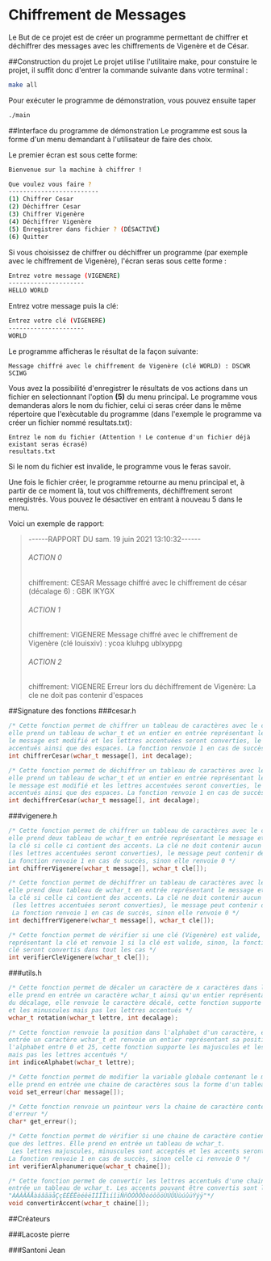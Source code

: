 # Chiffrement de Messages
Le But de ce projet est de créer un programme permettant de chiffrer et déchiffrer des messages avec les chiffrements de Vigenère et de César.

##Construction du projet
Le projet utilise l'utilitaire make, pour constuire le projet, il suffit donc d'entrer la commande suivante dans votre terminal :

```bash
make all
```
Pour exécuter le programme de démonstration, vous pouvez ensuite taper

```bash
./main
```

##Interface du programme de démonstration
Le programme est sous la forme d'un menu demandant à l'utilisateur de faire des choix.

Le premier écran est sous cette forme:

```bash
Bienvenue sur la machine à chiffrer !

Que voulez vous faire ?
-------------------------
(1) Chiffrer Cesar
(2) Déchiffrer Cesar
(3) Chiffrer Vigenère
(4) Déchiffrer Vigenère
(5) Enregistrer dans fichier ? (DÉSACTIVÉ)
(6) Quitter

```

Si vous choisissez de chiffrer ou déchiffrer un programme (par exemple avec le chiffrement de Vigenère), l'écran seras sous cette forme :

```bash
Entrez votre message (VIGENERE)
---------------------
HELLO WORLD
```
Entrez votre message puis la clé:

```bash
Entrez votre clé (VIGENERE)
---------------------
WORLD
```
Le programme afficheras le résultat de la façon suivante:

```
Message chiffré avec le chiffrement de Vigenère (clé WORLD) : DSCWR SCIWG
```

Vous avez la possibilité d'enregistrer le résultats de vos actions dans un fichier en selectionnant l'option **(5)** du menu principal. Le programme vous demanderas alors le nom du fichier, celui ci seras créer dans le même répertoire que l'exècutable du programme (dans l'exemple le programme va créer un fichier nommé resultats.txt):

```
Entrez le nom du fichier (Attention ! Le contenue d'un fichier déjà existant seras écrasé)
resultats.txt
```

Si le nom du fichier est invalide, le programme vous le feras savoir.

Une fois le fichier créer, le programme retourne au menu principal et, à partir de ce moment là, tout vos chiffrements, déchiffrement seront enregistrés. Vous pouvez le désactiver en entrant à nouveau 5 dans le menu.

Voici un exemple de rapport:
> 
> ------RAPPORT DU sam. 19 juin 2021 13:10:32------
> 
> ###### ACTION 0 ######
> chiffrement: CESAR
> Message chiffré avec le chiffrement de césar (décalage 6) : GBK IKYGX
> 
> ###### ACTION 1 ######
> chiffrement: VIGENERE
> Message chiffré avec le chiffrement de Vigenère (clé louisxiv) : ycoa kluhpg ublxyppg
> 
> ###### ACTION 2 ######
> chiffrement: VIGENERE
> Erreur lors du déchiffrement de Vigenère: La cle ne doit pas contenir d'espaces 
> 

##Signature des fonctions
###cesar.h
```C
/* Cette fonction permet de chiffrer un tableau de caractères avec le chiffrement de César,
elle prend un tableau de wchar_t et un entier en entrée représentant le message et le décalage (clé), 
le message est modifié et les lettres accentuées seront converties, le message peut contenir des caractères 
accentués ainsi que des espaces. La fonction renvoie 1 en cas de succès, sinon elle renvoie 0 */
int chiffrerCesar(wchar_t message[], int decalage);

/* Cette fonction permet de déchiffrer un tableau de caractères avec le chiffrement de César,
elle prend un tableau de wchar_t et un entier en entrée représentant le message et le décalage (clé), 
le message est modifié et les lettres accentuées seront converties, le message peut contenir des caractères 
accentués ainsi que des espaces. La fonction renvoie 1 en cas de succès, sinon elle renvoie 0 */
int dechiffrerCesar(wchar_t message[], int decalage);
```
###vigenere.h
```C
/* Cette fonction permet de chiffrer un tableau de caractères avec le chiffrement de Vigenère,
elle prend deux tableau de wchar_t en entrée représentant le message et la clé, le message est modifié ainsi que
la clé si celle ci contient des accents. La clé ne doit contenir aucun autres caractères que des lettres 
(les lettres accentuées seront converties), le message peut contenir des caractères accentués ainsi que des espaces.
La fonction renvoie 1 en cas de succès, sinon elle renvoie 0 */
int chiffrerVigenere(wchar_t message[], wchar_t cle[]);

/* Cette fonction permet de déchiffrer un tableau de caractères avec le chiffrement de Vigenère,
elle prend deux tableau de wchar_t en entrée représentant le message et la clé, le message est modifié ainsi que
la clé si celle ci contient des accents. La clé ne doit contenir aucun autres caractères que des lettres
 (les lettres accentuées seront converties), le message peut contenir des caractères accentués ainsi que des espaces.
 La fonction renvoie 1 en cas de succès, sinon elle renvoie 0 */
int dechiffrerVigenere(wchar_t message[], wchar_t cle[]);

/* Cette fonction permet de vérifier si une clé (Vigenère) est valide, elle prend en entrée un tableau de wchar_t
représentant la clé et renvoie 1 si la clé est valide, sinon, la fonction renvoie 0. Les caractères accentués de la
clé seront convertis dans tout les cas */
int verifierCleVigenere(wchar_t cle[]);
```

###utils.h

```C
/* Cette fonction permet de décaler un caractère de x caractères dans l'alphabet, 
elle prend en entrée un caractère wchar_t ainsi qu'un entier représentant la taille
du décalage, elle renvoie le caractère décalé, cette fonction supporte les majuscules
et les minuscules mais pas les lettres accentués */
wchar_t rotation(wchar_t lettre, int decalage);

/* Cette fonction renvoie la position dans l'alphabet d'un caractère, elle prend en
entrée un caractère wchar_t et renvoie un entier représentant sa position dans 
l'alphabet entre 0 et 25, cette fonction supporte les majuscules et les minuscules
mais pas les lettres accentués */
int indiceAlphabet(wchar_t lettre);

/* Cette fonction permet de modifier la variable globale contenant le message d'erreur,
elle prend en entrée une chaine de caractères sous la forme d'un tableau de char */
void set_erreur(char message[]);

/* Cette fonction renvoie un pointeur vers la chaine de caractère contenant le message
d'erreur */
char* get_erreur();

/* Cette fonction permet de vérifier si une chaine de caractère contient des caractères autres
que des lettres. Elle prend en entrée un tableau de wchar_t.
 Les lettres majuscules, minuscules sont acceptés et les accents seront convertis 
La fonction renvoie 1 en cas de succès, sinon celle ci renvoie 0 */
int verifierAlphanumerique(wchar_t chaine[]);

/* Cette fonction permet de convertir les lettres accentués d'une chaine de caractère, elle prend en
entrée un tableau de wchar_t. Les accents pouvant être convertis sont les suivants :
"ÀÁÂÃÄÅàáâãäåÇçÈÉÊËèéêëÌÍÎÏìíîïÑñÒÓÔÕÖòóôõöÙÚÛÜùúûüÝýÿ"*/
void convertirAccent(wchar_t chaine[]);
```

##Créateurs

###Lacoste pierre

###Santoni Jean
